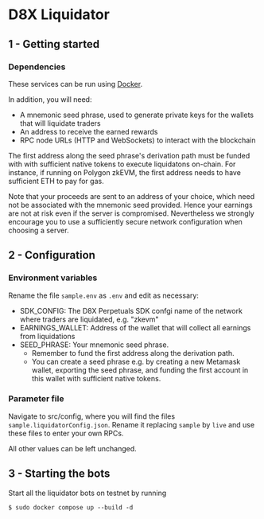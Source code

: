 # D8X Liquidator

## 1 - Getting started

### Dependencies

These services can be run using [Docker](https://docs.docker.com/get-docker/).

In addition, you will need:

- A mnemonic seed phrase, used to generate private keys for the wallets that will liquidate traders
- An address to receive the earned rewards
- RPC node URLs (HTTP and WebSockets) to interact with the blockchain

The first address along the seed phrase's derivation path must be funded with with sufficient native tokens to execute liquidatons on-chain. For instance, if running on Polygon zkEVM, the first address needs to have sufficient ETH to pay for gas.

Note that your proceeds are sent to an address of your choice, which need not be associated with the mnemonic seed provided. Hence your earnings are not at risk even if the server is compromised. Nevertheless we strongly encourage you to use a sufficiently secure network configuration when choosing a server.

## 2 - Configuration

### Environment variables

Rename the file `sample.env` as `.env` and edit as necessary:

- SDK_CONFIG: The D8X Perpetuals SDK confgi name of the network where traders are liquidated, e.g. "zkevm"
- EARNINGS_WALLET: Address of the wallet that will collect all earnings from liquidations
- SEED_PHRASE: Your mnemonic seed phrase.
  - Remember to fund the first address along the derivation path.
  - You can create a seed phrase e.g. by creating a new Metamask wallet, exporting the seed phrase, and funding the first account in this wallet with sufficient native tokens.

### Parameter file

Navigate to src/config, where you will find the files `sample.liquidatorConfig.json`. Rename it replacing `sample` by `live` and use these files to enter your own RPCs.

All other values can be left unchanged.

## 3 - Starting the bots

Start all the liquidator bots on testnet by running

```
$ sudo docker compose up --build -d
```
